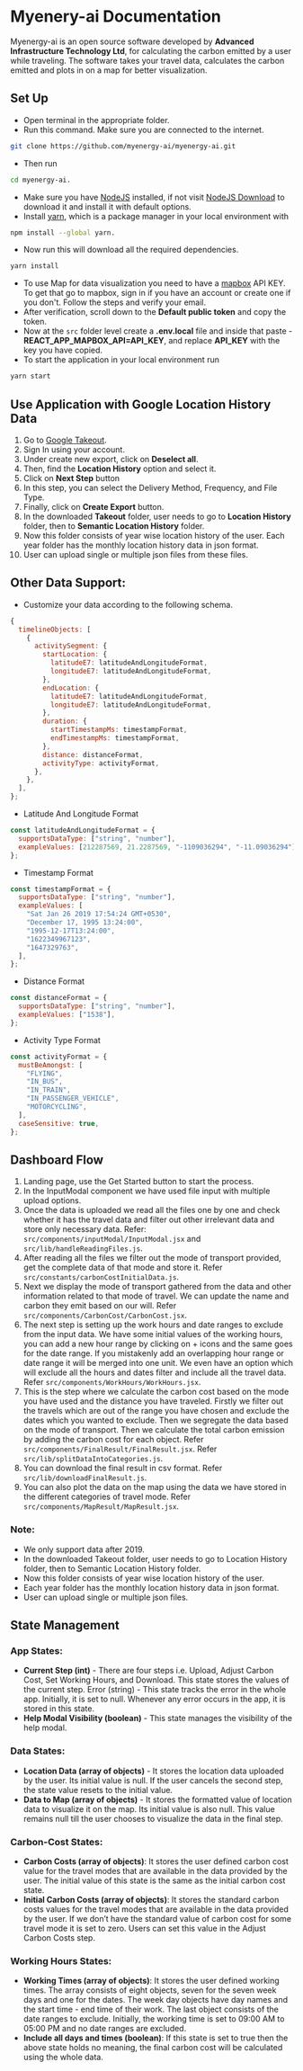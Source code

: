 # Myenery-ai Documentation

Myenergy-ai is an open source software developed by **Advanced Infrastructure Technology Ltd**, for calculating the carbon emitted by a user while traveling. The software takes your travel data, calculates the carbon emitted and plots in on a map for better visualization.

## Set Up

- Open terminal in the appropriate folder.
- Run this command. Make sure you are connected to the internet.

```sh
git clone https://github.com/myenergy-ai/myenergy-ai.git
```

- Then run

```sh
cd myenergy-ai.
```

- Make sure you have [NodeJS](https://nodejs.org/en/) installed, if not visit [NodeJS Download](https://nodejs.org/en/) to download it and install it with default options.
- Install [yarn](https://yarnpkg.com/), which is a package manager in your local environment with

```sh
npm install --global yarn.
```

- Now run this will download all the required dependencies.

```sh
yarn install
```

- To use Map for data visualization you need to have a [mapbox](https://www.mapbox.com/) API KEY. To get that go to mapbox, sign in if you have an account or create one if you don't. Follow the steps and verify your email.
- After verification, scroll down to the **Default public token** and copy the token.
- Now at the `src` folder level create a **.env.local** file and inside that paste - **REACT_APP_MAPBOX_API=API_KEY**, and replace **API_KEY** with the key you have copied.
- To start the application in your local environment run

```sh
yarn start
```

## Use Application with Google Location History Data

1. Go to [Google Takeout](https://takeout.google.com/settings/takeout).
2. Sign In using your account.
3. Under create new export, click on **Deselect all**.
4. Then, find the **Location History** option and select it.
5. Click on **Next Step** button
6. In this step, you can select the Delivery Method, Frequency, and File Type.
7. Finally, click on **Create Export** button.
8. In the downloaded **Takeout** folder, user needs to
   go to **Location History** folder, then to
   **Semantic Location History** folder.
9. Now this folder consists of year wise location history of the
   user. Each year folder has the monthly location history data in json format.
10. User can upload single or multiple json files from these files.

## Other Data Support:

- Customize your data according to the following schema.

```js
{
  timelineObjects: [
    {
      activitySegment: {
        startLocation: {
          latitudeE7: latitudeAndLongitudeFormat,
          longitudeE7: latitudeAndLongitudeFormat,
        },
        endLocation: {
          latitudeE7: latitudeAndLongitudeFormat,
          longitudeE7: latitudeAndLongitudeFormat,
        },
        duration: {
          startTimestampMs: timestampFormat,
          endTimestampMs: timestampFormat,
        },
        distance: distanceFormat,
        activityType: activityFormat,
      },
    },
  ],
};
```

- Latitude And Longitude Format

```js
const latitudeAndLongitudeFormat = {
  supportsDataType: ["string", "number"],
  exampleValues: [212287569, 21.2287569, "-1109036294", "-11.09036294"],
};
```

- Timestamp Format

```js
const timestampFormat = {
  supportsDataType: ["string", "number"],
  exampleValues: [
    "Sat Jan 26 2019 17:54:24 GMT+0530",
    "December 17, 1995 13:24:00",
    "1995-12-17T13:24:00",
    "1622349967123",
    "1647329763",
  ],
};
```

- Distance Format

```js
const distanceFormat = {
  supportsDataType: ["string", "number"],
  exampleValues: ["1538"],
};
```

- Activity Type Format

```js
const activityFormat = {
  mustBeAmongst: [
    "FLYING",
    "IN_BUS",
    "IN_TRAIN",
    "IN_PASSENGER_VEHICLE",
    "MOTORCYCLING",
  ],
  caseSensitive: true,
};
```

## Dashboard Flow

1. Landing page, use the Get Started button to start the process.
2. In the InputModal component we have used file input with multiple upload options.
3. Once the data is uploaded we read all the files one by one and check whether it has the travel data and filter out other irrelevant data and store only necessary data. Refer: `src/components/inputModal/InputModal.jsx` and `src/lib/handleReadingFiles.js`.
4. After reading all the files we filter out the mode of transport provided, get the complete data of that mode and store it. Refer `src/constants/carbonCostInitialData.js`.
5. Next we display the mode of transport gathered from the data and other information related to that mode of travel. We can update the name and carbon they emit based on our will. Refer `src/components/CarbonCost/CarbonCost.jsx`.
6. The next step is setting up the work hours and date ranges to exclude from the input data. We have some initial values of the working hours, you can add a new hour range by clicking on + icons and the same goes for the date range. If you mistakenly add an overlapping hour range or date range it will be merged into one unit. We even have an option which will exclude all the hours and dates filter and include all the travel data. Refer `src/components/WorkHours/WorkHours.jsx`.
7. This is the step where we calculate the carbon cost based on the mode you have used and the distance you have traveled. Firstly we filter out the travels which are out of the range you have chosen and exclude the dates which you wanted to exclude. Then we segregate the data based on the mode of transport. Then we calculate the total carbon emission by adding the carbon cost for each object. Refer `src/components/FinalResult/FinalResult.jsx`. Refer `src/lib/splitDataIntoCategories.js`.
8. You can download the final result in csv format. Refer `src/lib/downloadFinalResult.js`.
9. You can also plot the data on the map using the data we have stored in the different categories of travel mode. Refer `src/components/MapResult/MapResult.jsx`.

### Note:

- We only support data after 2019.
- In the downloaded Takeout folder, user needs to go to Location History folder, then to Semantic Location History folder.
- Now this folder consists of year wise location history of the user.
- Each year folder has the monthly location history data in json format.
- User can upload single or multiple json files.

## State Management

### App States: 
- **Current Step (int)** - There are four steps i.e. Upload, Adjust Carbon Cost, Set Working Hours, and Download. This state stores the values of the current step.
Error (string) - This state tracks the error in the whole app. Initially, it is set to null. Whenever any error occurs in the app, it is stored in this state.
- **Help Modal Visibility (boolean)** - This state manages the visibility of the help modal.

### Data States: 
- **Location Data (array of objects)** - It stores the location data uploaded by the user. Its initial value is null. If the user cancels the second step, the state value resets to the initial value.
- **Data to Map (array of objects)** - It stores the formatted value of location data to visualize it on the map. Its initial value is also null. This value remains null till the user chooses to visualize the data in the final step.

### Carbon-Cost States:
- **Carbon Costs (array of objects)**: It stores the user defined carbon cost value for the travel modes that are available in the data provided by the user. The initial value of this state is the same as the initial carbon cost state.
- **Initial Carbon Costs (array of objects)**: It stores the standard carbon costs values for the travel modes that are available in the data provided by the user. If we don’t have the standard value of carbon cost for some travel mode it is set to zero. Users can set this value in the Adjust Carbon Costs step.

### Working Hours States:
- **Working Times (array of objects)**: It stores the user defined working times. The array consists of eight objects, seven for the seven week days and one for the dates. The week day objects have day names and the start time - end time of their work. The last object consists of the date ranges to exclude. Initially, the working time is set to 09:00 AM to 05:00 PM and no date ranges are excluded.
- **Include all days and times (boolean)**: If this state is set to true then the above state holds no meaning, the final carbon cost will be calculated using the whole data.

